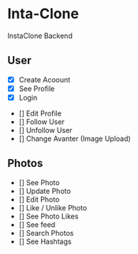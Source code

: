 # Inta-Clone

InstaClone Backend

## User

- [x] Create Acoount
- [x] See Profile
- [x] Login
- [] Edit Profile
- [] Follow User
- [] Unfollow User
- [] Change Avanter (Image Upload)

## Photos

- [] See Photo
- [] Update Photo
- [] Edit Photo
- [] Like / Unlike Photo
- [] See Photo Likes
- [] See feed
- [] Search Photos
- [] See Hashtags
